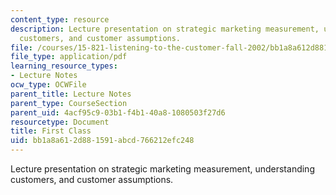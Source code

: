 ```yaml
---
content_type: resource
description: Lecture presentation on strategic marketing measurement, understanding
  customers, and customer assumptions.
file: /courses/15-821-listening-to-the-customer-fall-2002/bb1a8a612d881591abcd766212efc248_15_821_02_20first_20class.pdf
file_type: application/pdf
learning_resource_types:
- Lecture Notes
ocw_type: OCWFile
parent_title: Lecture Notes
parent_type: CourseSection
parent_uid: 4acf95c9-03b1-f4b1-40a8-1080503f27d6
resourcetype: Document
title: First Class
uid: bb1a8a61-2d88-1591-abcd-766212efc248
---
```

Lecture presentation on strategic marketing measurement, understanding customers, and customer assumptions.